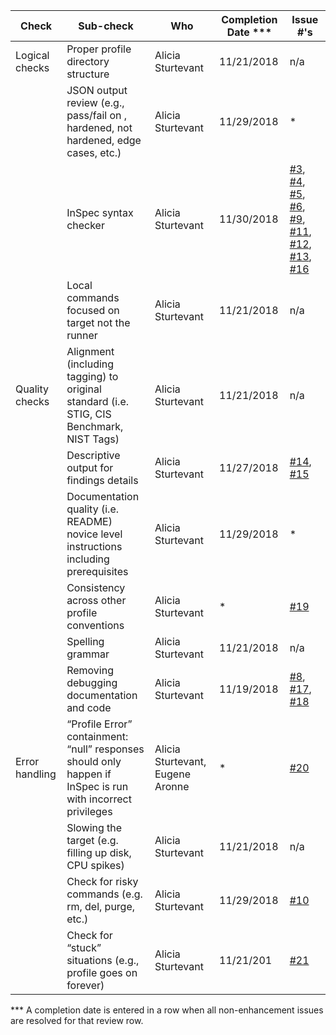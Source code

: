 | Check          | Sub-check                                                                         | Who | Completion Date *** | Issue #'s |
|----------------|-----------------------------------------------------------------------------------|-----|-----------------|-----------|
|Logical checks| Proper profile directory structure							|Alicia Sturtevant|11/21/2018|n/a|
||JSON output review (e.g., pass/fail on ,<br>hardened, not hardened, edge cases, etc.)|Alicia Sturtevant|11/29/2018|*|
||InSpec syntax checker|Alicia Sturtevant|11/30/2018|[#3](../../issues/3), [#4](../../issues/4), [#5](../../issues/5), [#6](../../issues/6), [#9](../../issues/9), [#11](../../issues/11), [#12](../../issues/12), [#13](../../issues/13), [#16](../../issues/16)|
||Local commands focused on target not the runner|Alicia Sturtevant|11/21/2018|n/a|
|Quality checks|Alignment (including tagging) to original<br> standard (i.e. STIG, CIS Benchmark, NIST Tags)|Alicia Sturtevant|11/21/2018|n/a|
||Descriptive output for findings details|Alicia Sturtevant|11/27/2018|[#14](../../issues/14), [#15](../../issues/15)|
||Documentation quality (i.e. README)<br> novice level instructions including prerequisites|Alicia Sturtevant|11/29/2018|*|
||Consistency across other profile conventions |Alicia Sturtevant|*|[#19](../../issues/19)|
||Spelling grammar|Alicia Sturtevant|11/21/2018|n/a|
||Removing debugging documentation and code|Alicia Sturtevant|11/19/2018|[#8](../../issues/8), [#17](../../issues/17), [#18](../../issues/18)|
| Error handling |“Profile Error” containment: “null” responses <br>should only happen if InSpec is run with incorrect privileges|Alicia Sturtevant, Eugene Aronne|*|[#20](../../issues/20)|
||Slowing the target (e.g. filling up disk, CPU spikes)|Alicia Sturtevant|11/21/2018|n/a|
||Check for risky commands (e.g. rm, del, purge, etc.)|Alicia Sturtevant|11/29/2018|[#10](../../issues/10)|
||Check for “stuck” situations (e.g., profile goes on forever)|Alicia Sturtevant|11/21/201|[#21](../../issues/21)|

*** A completion date is entered in a row when all non-enhancement issues are resolved for that review row.
